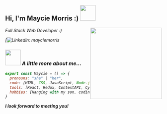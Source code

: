 <h2> Hi, I'm Maycie Morris :) <img src="http://gph.is/1sCUrKC" width="50"></h2>
<img align='right' src="https://media.giphy.com/media/f6hnhHkks8bk4jwjh3/giphy.gif" width="230">
<p><em>Full Stack Web Developer :)

[![Linkedin: mayciemorris](https://img.shields.io/badge/-mayciemorris-blue?style=flat-square&logo=Linkedin&logoColor=white&link=https://https://www.linkedin.com/in/mayciemorris/)


### <img src="https://media.giphy.com/media/AzA3AoYdrm7KRUlutU/giphy.gif" width="50"> A little more about me...  

```javascript
export const Maycie = () => {
  pronouns: "she" | "her",
  code: [HTML, CSS, JavaScript, Node.js, Python],
  tools: [React, Redux, ContextAPI, Cypress, Jest, Styled-Components, Material-UI],
  hobbies: [Hanging with my son, coding, hiking, watching movies, reading]
}
```

<b>I look forward to meeting you!</b>
